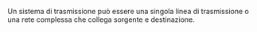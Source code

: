 Un sistema di trasmissione può essere una singola linea di trasmissione o una rete complessa che collega sorgente e destinazione.